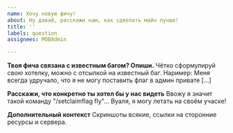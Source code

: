 ```yaml
---
name: Хочу новую фичу!
about: Ну давай, расскажи нам, как сдеелать майн лучше!
title: ''
labels: question
assignees: MOBAdmin

---
```


**Твоя фича связана с известным багом? Опиши.**
Чётко сформулируй свою хотелку, можно с отсылкой на известный баг. Наример: Меня всегда удручало, что я не могу поставить флаг в админ привате [...]

**Расскажи, что конкретно ты хотел бы у нас видеть**
Ввожу я значит такой команду "/setclaimflag fly"... Вуаля, я могу летать на своём учаске!

**Дополнительный контекст**
Скриншоты всякие, ссылки на сторонние ресурсы и сервера.
